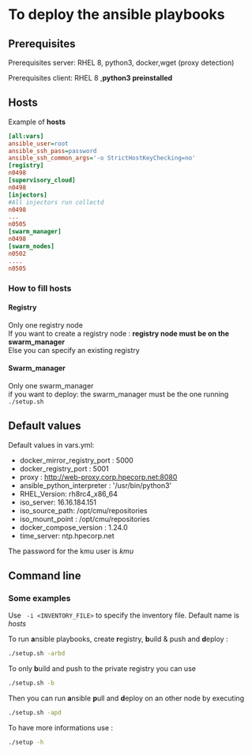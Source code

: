 # To deploy the ansible playbooks

## Prerequisites

Prerequisites server: RHEL 8, python3, docker,wget (proxy detection)

Prerequisites client: RHEL 8 ,**python3 preinstalled**

## Hosts

Example of **hosts**
```ini
[all:vars]
ansible_user=root
ansible_ssh_pass=password
ansible_ssh_common_args='-o StrictHostKeyChecking=no'
[registry]
n0498
[supervisory_cloud]
n0498
[injectors]
#All injectors run collectd
n0498
...
n0505
[swarm_manager]
n0498
[swarm_nodes]
n0502
....
n0505
```

### How to fill hosts
#### Registry
Only one registry node  
If you want to create a registry node : **registry node must be on the swarm_manager**  
Else you can specify an existing registry  
#### Swarm_manager
Only one swarm_manager  
if you want to deploy: the swarm_manager must be the one running `./setup.sh`  

## Default values

Default values in vars.yml:
* docker_mirror_registry_port : 5000
* docker_registry_port : 5001
* proxy : http://web-proxy.corp.hpecorp.net:8080
* ansible_python_interpreter : '/usr/bin/python3'
* RHEL_Version: rh8rc4_x86_64
* iso_server: 16.16.184.151
* iso_source_path: /opt/cmu/repositories
* iso_mount_point : /opt/cmu/repositories
* docker_compose_version : 1.24.0
* time_server: ntp.hpecorp.net


The password for the kmu user is *kmu*

## Command line

### Some examples 

Use ` -i <INVENTORY_FILE>` to specify the inventory file. Default name is *hosts*  

To run **a**nsible playbooks, create **r**egistry, **b**uild & push  and **d**eploy :
```bash
./setup.sh -arbd 
```


To only **b**uild and push to the private registry you can use
```bash
./setup.sh -b 
```
Then you can run **a**nsible **p**ull and **d**eploy on an other node by executing
```bash
./setup.sh -apd 
```


To have more informations use :
```bash
./setup -h
```